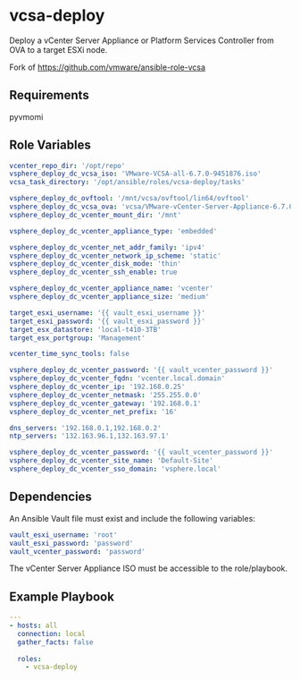 vcsa-deploy
=========

Deploy a vCenter Server Appliance or Platform Services Controller from OVA to a target ESXi node.

Fork of https://github.com/vmware/ansible-role-vcsa

Requirements
------------

pyvmomi

Role Variables
--------------

```yaml
vcenter_repo_dir: '/opt/repo'
vsphere_deploy_dc_vcsa_iso: 'VMware-VCSA-all-6.7.0-9451876.iso'
vcsa_task_directory: '/opt/ansible/roles/vcsa-deploy/tasks'

vsphere_deploy_dc_ovftool: '/mnt/vcsa/ovftool/lin64/ovftool'
vsphere_deploy_dc_vcsa_ova: 'vcsa/VMware-vCenter-Server-Appliance-6.7.0.14000-9451876_OVF10.ova'
vsphere_deploy_dc_vcenter_mount_dir: '/mnt'

vsphere_deploy_dc_vcenter_appliance_type: 'embedded'

vsphere_deploy_dc_vcenter_net_addr_family: 'ipv4'
vsphere_deploy_dc_vcenter_network_ip_scheme: 'static'
vsphere_deploy_dc_vcenter_disk_mode: 'thin'
vsphere_deploy_dc_vcenter_ssh_enable: true

vsphere_deploy_dc_vcenter_appliance_name: 'vcenter'
vsphere_deploy_dc_vcenter_appliance_size: 'medium'

target_esxi_username: '{{ vault_esxi_username }}'
target_esxi_password: '{{ vault_esxi_password }}'
target_esx_datastore: 'local-t410-3TB'
target_esx_portgroup: 'Management'

vcenter_time_sync_tools: false

vsphere_deploy_dc_vcenter_password: '{{ vault_vcenter_password }}'
vsphere_deploy_dc_vcenter_fqdn: 'vcenter.local.domain'
vsphere_deploy_dc_vcenter_ip: '192.168.0.25'
vsphere_deploy_dc_vcenter_netmask: '255.255.0.0'
vsphere_deploy_dc_vcenter_gateway: '192.168.0.1'
vsphere_deploy_dc_vcenter_net_prefix: '16'

dns_servers: '192.168.0.1,192.168.0.2'
ntp_servers: '132.163.96.1,132.163.97.1'

vsphere_deploy_dc_vcenter_password: '{{ vault_vcenter_password }}'
vsphere_deploy_dc_vcenter_site_name: 'Default-Site'
vsphere_deploy_dc_vcenter_sso_domain: 'vsphere.local'
```

Dependencies
------------

An Ansible Vault file must exist and include the following variables:

```yaml
vault_esxi_username: 'root'
vault_esxi_password: 'password'
vault_vcenter_password: 'password'
```

The vCenter Server Appliance ISO must be accessible to the role/playbook.

Example Playbook
----------------

```yaml
---
- hosts: all
  connection: local
  gather_facts: false
  
  roles:
    - vcsa-deploy
```
